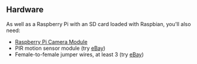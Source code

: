 ## Hardware
As well as a Raspberry Pi with an SD card loaded with Raspbian, you'll also need:

- [Raspberry Pi Camera Module](http://www.raspberrypi.org/products/camera-module/)
- PIR motion sensor module (try [eBay](http://search.ebay.co.uk/pir+motion+sensor+module))
- Female-to-female jumper wires, at least 3 (try [eBay](http://search.ebay.co.uk/female+to+female+jumper+wires+solderless))

